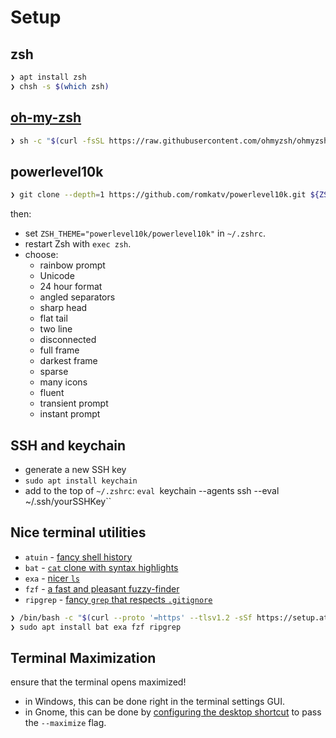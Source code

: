 # Setup

## zsh

```sh
❯ apt install zsh
❯ chsh -s $(which zsh)
```

## [oh-my-zsh](https://ohmyz.sh/)

```sh
❯ sh -c "$(curl -fsSL https://raw.githubusercontent.com/ohmyzsh/ohmyzsh/master/tools/install.sh)"
```

## powerlevel10k

```sh
❯ git clone --depth=1 https://github.com/romkatv/powerlevel10k.git ${ZSH_CUSTOM:-$HOME/.oh-my-zsh/custom}/themes/powerlevel10k
```

then:

- set `ZSH_THEME="powerlevel10k/powerlevel10k"` in `~/.zshrc`.
- restart Zsh with `exec zsh`.
- choose:
  - rainbow prompt
  - Unicode
  - 24 hour format
  - angled separators
  - sharp head
  - flat tail
  - two line
  - disconnected
  - full frame
  - darkest frame
  - sparse
  - many icons
  - fluent
  - transient prompt
  - instant prompt

## SSH and keychain

- generate a new SSH key
- `sudo apt install keychain`
- add to the top of `~/.zshrc`: `eval `keychain --agents ssh --eval ~/.ssh/yourSSHKey``

## Nice terminal utilities

- `atuin` - [fancy shell history](https://atuin.sh/)
- `bat` - [`cat` clone with syntax highlights](https://github.com/sharkdp/bat)
- `exa` - [nicer `ls`](https://the.exa.website/)
- `fzf` - [a fast and pleasant fuzzy-finder](https://github.com/junegunn/fzf)
- `ripgrep` - [fancy `grep` that respects `.gitignore`](https://github.com/BurntSushi/ripgrep)

```sh
❯ /bin/bash -c "$(curl --proto '=https' --tlsv1.2 -sSf https://setup.atuin.sh)"
❯ sudo apt install bat exa fzf ripgrep
```

## Terminal Maximization

ensure that the terminal opens maximized!

 - in Windows, this can be done right in the terminal settings GUI.
 - in Gnome, this can be done by [configuring the desktop shortcut](https://askubuntu.com/a/408202) to pass the `--maximize` flag.